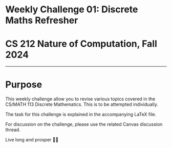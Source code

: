 # Weekly Challenge 01: Discrete Maths Refresher
# CS 212 Nature of Computation, Fall 2024
***

# Purpose
This weekly challenge allow you to revise various topics covered in the CS/MATH 113 Discrete Mathematics. This is to be attempted individually.

The task for this challenge is explained in the accompanying LaTeX file.

For discussion on the challenge, please use the related Canvas discussion thread.

Live long and prosper 🖖🏽
